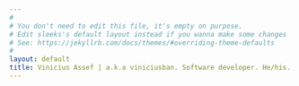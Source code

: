 ```yaml
---
#
# You don't need to edit this file, it's empty on purpose.
# Edit sleeks's default layout instead if you wanna make some changes
# See: https://jekyllrb.com/docs/themes/#overriding-theme-defaults
#
layout: default
title: Vinicius Assef | a.k.a viniciusban. Software developer. He/his. My opinions you read in this blog can change anytime. You don't have to agree with me. Preferrably you shouldn't.
---
```

